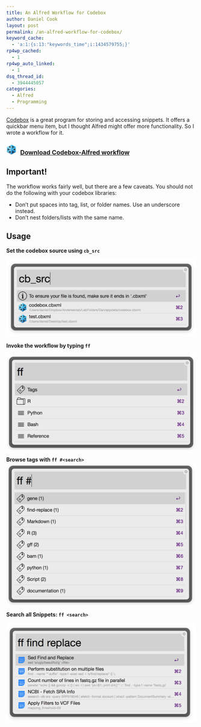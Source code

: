 ```yaml
---
title: An Alfred Workflow for Codebox
author: Daniel Cook
layout: post
permalink: /an-alfred-workflow-for-codebox/
keyword_cache:
  - 'a:1:{s:13:"keywords_time";i:1434579755;}'
rp4wp_cached:
  - 1
rp4wp_auto_linked:
  - 1
dsq_thread_id:
  - 3944445057
categories:
  - Alfred
  - Programming
---
```

[Codebox]() is a great program for storing and accessing snippets. It offers a quickbar menu item, but I thought Alfred might offer more functionality. So I wrote a workflow for it.

### [<img src="https://raw.githubusercontent.com/danielecook/codebox-alfred/master/5EA0CB7E-736D-475C-974F-A761791C582A.png" style="height:27px;margin-right:10px" />Download Codebox-Alfred workflow][1]

## Important!

The workflow works fairly well, but there are a few caveats. You should not do the following with your codebox libraries:

  * Don&#8217;t put spaces into tag, list, or folder names. Use an underscore instead.
  * Don&#8217;t nest folders/lists with the same name. 

## Usage

**Set the codebox source using `cb_src`**

![set source][2]

**Invoke the workflow by typing `ff`**

![search directory][3]

**Browse tags with `ff #<search>`**  
![search tags][4]

**Search all Snippets: `ff <search>`**

![search all][5]

 [1]: https://github.com/danielecook/codebox-alfred/releases/latest
 [2]: http://github.com/danielecook/codebox-alfred/raw/master/img/set_src.png
 [3]: http://github.com/danielecook/codebox-alfred/raw/master/img/browse_directory.png
 [4]: http://github.com/danielecook/codebox-alfred/raw/master/img/search_tags.png
 [5]: http://github.com/danielecook/codebox-alfred/raw/master/img/search_snippets.png